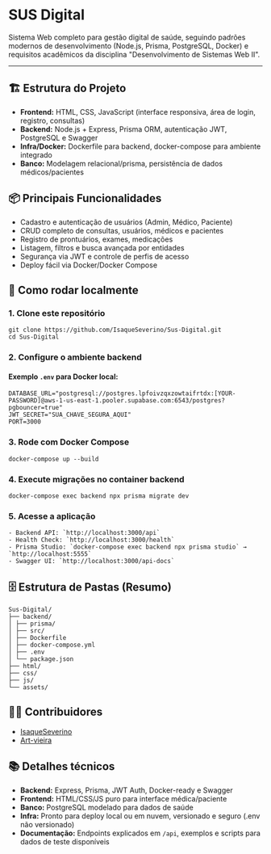 # SUS Digital

Sistema Web completo para gestão digital de saúde, seguindo padrões modernos de desenvolvimento (Node.js, Prisma, PostgreSQL, Docker) e requisitos acadêmicos da disciplina "Desenvolvimento de Sistemas Web II".

---

## 🏗️ Estrutura do Projeto

- **Frontend:** HTML, CSS, JavaScript (interface responsiva, área de login, registro, consultas)
- **Backend:** Node.js + Express, Prisma ORM, autenticação JWT, PostgreSQL e Swagger
- **Infra/Docker:** Dockerfile para backend, docker-compose para ambiente integrado
- **Banco:** Modelagem relacional/prisma, persistência de dados médicos/pacientes

## 📦 Principais Funcionalidades

- Cadastro e autenticação de usuários (Admin, Médico, Paciente)
- CRUD completo de consultas, usuários, médicos e pacientes
- Registro de prontuários, exames, medicações
- Listagem, filtros e busca avançada por entidades
- Segurança via JWT e controle de perfis de acesso
- Deploy fácil via Docker/Docker Compose

## 🚀 Como rodar localmente

### 1. Clone este repositório

```
git clone https://github.com/IsaqueSeverino/Sus-Digital.git
cd Sus-Digital
```

### 2. Configure o ambiente backend

#### Exemplo `.env` para Docker local:

```
DATABASE_URL="postgresql://postgres.lpfoivzqxzowtaifrtdx:[YOUR-PASSWORD]@aws-1-us-east-1.pooler.supabase.com:6543/postgres?pgbouncer=true"
JWT_SECRET="SUA_CHAVE_SEGURA_AQUI"
PORT=3000
````

### 3. Rode com Docker Compose

```
docker-compose up --build
```

### 4. Execute migrações no container backend

```
docker-compose exec backend npx prisma migrate dev
```

### 5. Acesse a aplicação

```
- Backend API: `http://localhost:3000/api`
- Health Check: `http://localhost:3000/health`
- Prisma Studio: `docker-compose exec backend npx prisma studio` → `http://localhost:5555`
- Swagger UI: `http://localhost:3000/api-docs`
```

## 🗄️ Estrutura de Pastas (Resumo)

```
Sus-Digital/
├── backend/
│ ├── prisma/
│ ├── src/
│ ├── Dockerfile
│ ├── docker-compose.yml
│ ├── .env
│ └── package.json
├── html/
├── css/
├── js/
└── assets/
```


## 👩‍💻 Contribuidores

- [IsaqueSeverino](https://github.com/IsaqueSeverino)
- [Art-vieira](https://github.com/Art-vieira)

## 📚 Detalhes técnicos

- **Backend:** Express, Prisma, JWT Auth, Docker-ready e Swagger
- **Frontend:** HTML/CSS/JS puro para interface médica/paciente
- **Banco:** PostgreSQL modelado para dados de saúde
- **Infra:** Pronto para deploy local ou em nuvem, versionado e seguro (.env não versionado)
- **Documentação:** Endpoints explicados em `/api`, exemplos e scripts para dados de teste disponíveis






